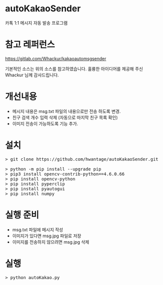 # autoKakaoSender
카톡 1:1 메시지 자동 발송 프로그램

# 참고 레퍼런스
https://gitlab.com/Whackur/kakaoautomsgsender

기본적인 소스는 위의 소스를 참고하였습니다. 훌륭한 아이디어를 제공해 주신 Whackur 님께 감사드립니다.

# 개선내용
* 메시지 내용은 msg.txt 파일의 내용으로만 전송 하도록 변경.
* 친구 검색 개수 입력 삭제 (자동으로 마지막 친구 목록 확인)
* 이미지 전송이 가능하도록 기능 추가.

# 설치
<pre>
> git clone https://github.com/hwantage/autoKakaoSender.git

> python -m pip install --upgrade pip
> pip3 install opencv-contrib-python==4.6.0.66
> pip install opencv-python
> pip install pyperclip
> pip install pyautogui
> pip install numpy
</pre>

# 실행 준비
* msg.txt 파일에 메시지 작성
* 이미지가 있다면 msg.jpg 파일로 저장
* 이미지를 전송하지 않으려면 msg.jpg 삭제

# 실행
<pre>
> python autoKakao.py
</pre>
